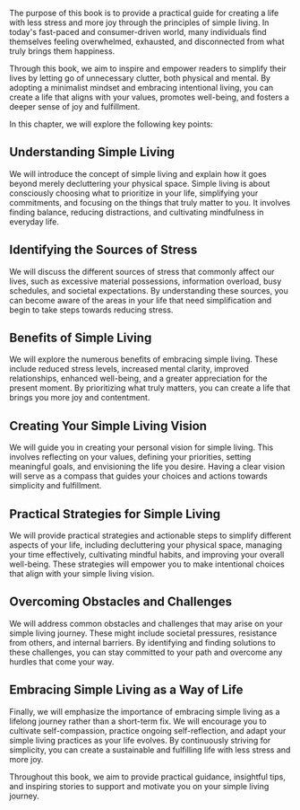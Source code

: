 
The purpose of this book is to provide a practical guide for creating a life with less stress and more joy through the principles of simple living. In today's fast-paced and consumer-driven world, many individuals find themselves feeling overwhelmed, exhausted, and disconnected from what truly brings them happiness.

Through this book, we aim to inspire and empower readers to simplify their lives by letting go of unnecessary clutter, both physical and mental. By adopting a minimalist mindset and embracing intentional living, you can create a life that aligns with your values, promotes well-being, and fosters a deeper sense of joy and fulfillment.

In this chapter, we will explore the following key points:

**Understanding Simple Living**
-------------------------------

We will introduce the concept of simple living and explain how it goes beyond merely decluttering your physical space. Simple living is about consciously choosing what to prioritize in your life, simplifying your commitments, and focusing on the things that truly matter to you. It involves finding balance, reducing distractions, and cultivating mindfulness in everyday life.

**Identifying the Sources of Stress**
-------------------------------------

We will discuss the different sources of stress that commonly affect our lives, such as excessive material possessions, information overload, busy schedules, and societal expectations. By understanding these sources, you can become aware of the areas in your life that need simplification and begin to take steps towards reducing stress.

**Benefits of Simple Living**
-----------------------------

We will explore the numerous benefits of embracing simple living. These include reduced stress levels, increased mental clarity, improved relationships, enhanced well-being, and a greater appreciation for the present moment. By prioritizing what truly matters, you can create a life that brings you more joy and contentment.

**Creating Your Simple Living Vision**
--------------------------------------

We will guide you in creating your personal vision for simple living. This involves reflecting on your values, defining your priorities, setting meaningful goals, and envisioning the life you desire. Having a clear vision will serve as a compass that guides your choices and actions towards simplicity and fulfillment.

**Practical Strategies for Simple Living**
------------------------------------------

We will provide practical strategies and actionable steps to simplify different aspects of your life, including decluttering your physical space, managing your time effectively, cultivating mindful habits, and improving your overall well-being. These strategies will empower you to make intentional choices that align with your simple living vision.

**Overcoming Obstacles and Challenges**
---------------------------------------

We will address common obstacles and challenges that may arise on your simple living journey. These might include societal pressures, resistance from others, and internal barriers. By identifying and finding solutions to these challenges, you can stay committed to your path and overcome any hurdles that come your way.

**Embracing Simple Living as a Way of Life**
--------------------------------------------

Finally, we will emphasize the importance of embracing simple living as a lifelong journey rather than a short-term fix. We will encourage you to cultivate self-compassion, practice ongoing self-reflection, and adapt your simple living practices as your life evolves. By continuously striving for simplicity, you can create a sustainable and fulfilling life with less stress and more joy.

Throughout this book, we aim to provide practical guidance, insightful tips, and inspiring stories to support and motivate you on your simple living journey.
